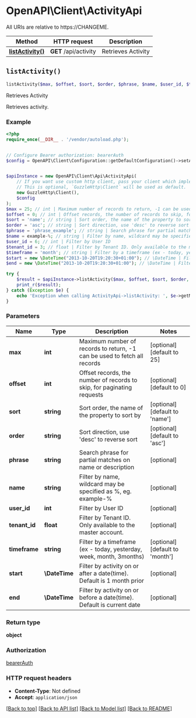 # OpenAPI\Client\ActivityApi

All URIs are relative to https://CHANGEME.

Method | HTTP request | Description
------------- | ------------- | -------------
[**listActivity()**](ActivityApi.md#listActivity) | **GET** /api/activity | Retrieves Activity


## `listActivity()`

```php
listActivity($max, $offset, $sort, $order, $phrase, $name, $user_id, $tenant_id, $timeframe, $start, $end): object
```

Retrieves Activity

Retrieves activity.

### Example

```php
<?php
require_once(__DIR__ . '/vendor/autoload.php');


// Configure Bearer authorization: bearerAuth
$config = OpenAPI\Client\Configuration::getDefaultConfiguration()->setAccessToken('YOUR_ACCESS_TOKEN');


$apiInstance = new OpenAPI\Client\Api\ActivityApi(
    // If you want use custom http client, pass your client which implements `GuzzleHttp\ClientInterface`.
    // This is optional, `GuzzleHttp\Client` will be used as default.
    new GuzzleHttp\Client(),
    $config
);
$max = 25; // int | Maximum number of records to return, -1 can be used to fetch all records
$offset = 0; // int | Offset records, the number of records to skip, for paginating requests
$sort = 'name'; // string | Sort order, the name of the property to sort by
$order = 'asc'; // string | Sort direction, use 'desc' to reverse sort
$phrase = 'phrase_example'; // string | Search phrase for partial matches on name or description
$name = example-%; // string | Filter by name, wildcard may be specified as %, eg. example-%
$user_id = 6; // int | Filter by User ID
$tenant_id = 3; // float | Filter by Tenant ID. Only available to the master account.
$timeframe = 'month'; // string | Filter by a timeframe (ex - today, yesterday, week, month, 3months)
$start = new \DateTime("2013-10-20T19:20:30+01:00"); // \DateTime | Filter by activity on or after a date(time). Default is 1 month prior
$end = new \DateTime("2013-10-20T19:20:30+01:00"); // \DateTime | Filter by activity on or before a date(time). Default is current date

try {
    $result = $apiInstance->listActivity($max, $offset, $sort, $order, $phrase, $name, $user_id, $tenant_id, $timeframe, $start, $end);
    print_r($result);
} catch (Exception $e) {
    echo 'Exception when calling ActivityApi->listActivity: ', $e->getMessage(), PHP_EOL;
}
```

### Parameters

Name | Type | Description  | Notes
------------- | ------------- | ------------- | -------------
 **max** | **int**| Maximum number of records to return, -1 can be used to fetch all records | [optional] [default to 25]
 **offset** | **int**| Offset records, the number of records to skip, for paginating requests | [optional] [default to 0]
 **sort** | **string**| Sort order, the name of the property to sort by | [optional] [default to &#39;name&#39;]
 **order** | **string**| Sort direction, use &#39;desc&#39; to reverse sort | [optional] [default to &#39;asc&#39;]
 **phrase** | **string**| Search phrase for partial matches on name or description | [optional]
 **name** | **string**| Filter by name, wildcard may be specified as %, eg. example-% | [optional]
 **user_id** | **int**| Filter by User ID | [optional]
 **tenant_id** | **float**| Filter by Tenant ID. Only available to the master account. | [optional]
 **timeframe** | **string**| Filter by a timeframe (ex - today, yesterday, week, month, 3months) | [optional] [default to &#39;month&#39;]
 **start** | **\DateTime**| Filter by activity on or after a date(time). Default is 1 month prior | [optional]
 **end** | **\DateTime**| Filter by activity on or before a date(time). Default is current date | [optional]

### Return type

**object**

### Authorization

[bearerAuth](../../README.md#bearerAuth)

### HTTP request headers

- **Content-Type**: Not defined
- **Accept**: `application/json`

[[Back to top]](#) [[Back to API list]](../../README.md#endpoints)
[[Back to Model list]](../../README.md#models)
[[Back to README]](../../README.md)
